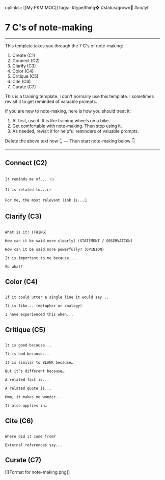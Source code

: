 uplinks:: [[My PKM MOC]]
tags:: #type/thing❖  #status/grown🌳 #on/lyt

# 7 C's of note-making
---
This template takes you through the 7 C's of note-making:

1. Create (C1)
2. Connect (C2)
3. Clarify (C3)
4. Color (C4)
5. Critique (C5)
6. Cite (C6)
7. Curate (C7)

This is a training template.
I don't normally use this template.
I sometimes revisit it to get reminded of valuable prompts.

If you are new to note-making, here is how you should treat it:

1. At first, use it. It is like training wheels on a bike.
2. Get comfortable with note-making. Then stop using it.
3. As needed, revisit it for helpful reminders of valuable prompts.

Delete the above text now 👆 — Then start note-making below 👇

---

## Connect (C2)
```

It reminds me of... 👈

It is related to...👉

For me, the most relevant link is...👆

```

## Clarify (C3)
```

What is it? (THING)

How can it be said more clearly? (STATEMENT / OBSERVATION)

How can it be said more powerfully? (OPINION)

It is important to me because...

So what?

```

## Color (C4)
```

If it could utter a single line it would say...

It is like... (metaphor or analogy)

I have experienced this when...

```

## Critique (C5)
```

It is good because...

It is bad because...

It is similar to BLANK because…

But it’s different because…

A related fact is...

A related quote is...

Hmm, it makes me wonder...

It also applies in…

```
  
## Cite (C6)
```

Where did it come from?

External references say...

```

## Curate (C7)

![[Format for note-making.png]]